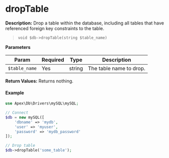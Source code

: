
# dropTable

**Description:** Drop a table within the database, including all tables that have referenced foreign key constraints to the table.

> `void $db->dropTable(string $table_name)`


**Parameters**

Param | Required | Type | Description
------------- |------------- |------------- |------------- 
`$table_name` | Yes | string | The table name to drop.


**Return Values:** Returns nothing.


#### Example

~~~php
use Apex\Db\Drivers\mySQL\mySQL;

// Connect
$db = new mySQL([
    'dbname' => 'mydb', 
    'user' => 'myuser', 
    'password' => 'mydb_password'
]);

// Drop table
$db->dropTable('some_table');
~~~


